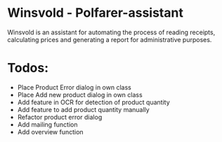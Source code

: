 # Winsvold - Polfarer-assistant
Winsvold is an assistant for automating the process of reading receipts, calculating prices and generating a report for administrative purposes. 

# Todos:
- Place Product Error dialog in own class
- Place Add new product dialog in own class
- Add feature in OCR for detection of product quantity
- Add feature to add product quantity manually
- Refactor product error dialog
- Add mailing function
- Add overview function